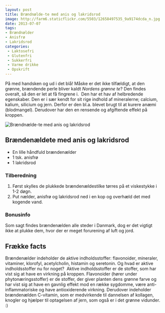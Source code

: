 ```yaml
---
layout: post
title: Brændnælde-te med anis og lakridsrod
image: http://farm6.staticflickr.com/5503/12658497535_9a9174dcda_n.jpg
date: 2013-07-07
tags:
- Brændnælder
- Anisfrø
- Lakridsrod
categories:
 - Laktosefri
 - Glutenfri
 - Sukkerfri
 - Varme drikke
 - Opskrift
---
```


På med handsken og ud i det blå! Måske er det ikke tilfældigt, at den grønne,
brændende perle bliver kaldt _Nordens grønne te_? Den findes overalt, så den er
let at få fingrene i.  Den har et hav af helbredende egenskaber. Den er i sær
kendt for sit rige indhold af mineralerne; calcium, kalium, silicium og jern.
Derfor er den bl.a. blevet brugt til at kurere anæmi (blodmangel). Derudover har
den en rensende og afgiftende effekt på kroppen.

![Brændnælde-te med anis og lakridsrod](http://farm6.staticflickr.com/5503/12658497535_9a9174dcda.jpg)


## Brændenældete med anis og lakridsrod
- En lille håndfuld brændenælder
- 1 tsk. anisfrø
- 1 lakridsrod

### Tilberedning
1. Først skylles de plukkede brændenældestilke tørres på et viskestykke i 1-2 døgn.
2. Put nælder, anisfrø og lakridsrod ned i en kop og overhæld det med kogende vand.


### Bonusinfo
Som sagt findes brændenælden alle steder i Danmark, dog er det vigtigt ikke at plukke dem, hvor der er meget forurening af luft og jord.

## Frække facts
Brændenælder indeholder de aktive indholdsstoffer: flavonoider, mineraler,
vitaminer, klorofyl, acetylcholin, histamin og seretonin. Og hvad er aktive
indholdsstoffer nu for noget? 
Aktive indholdsstoffer er de stoffer, som har vist sig at have en virkning på
kroppen.
Flavonoider (hører under phytonæringsstoffer) er de stoffer, der giver planten
dens grønne farve og har vist sig at have en gavnlig effekt mod en række
sygdomme, være anti-inflammatoriske og have antioxiderende virkning. Derudover
indeholder brændenælden C-vitamin, som er medvirkende til dannelsen af kollagen,
knogler og hjælper til optagelsen af jern, som også er i det grønne vidunder. :)
